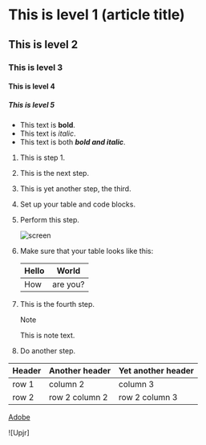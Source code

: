 # This is level 1 (article title)
## This is level 2
### This is level 3
#### This is level 4
##### This is level 5
 *  This text is **bold**.
 *  This text is *italic*.
 *  This text is both ***bold and italic***.

1. This is step 1.
1. This is the next step.
1. This is yet another step, the third.
1. Set up your table and code blocks.
1. Perform this step.

   ![screen](https://experienceleague.adobe.com/docs/contributor/assets/adobe_standard_logo.png?lang=es)

1. Make sure that your table looks like this:

   | Hello | World |
   |---|---|
   | How | are you? |

1. This is the fourth step.

   >[!NOTE]
   >
   >This is note text.

1. Do another step.


| Header | Another header | Yet another header |
|--- |--- |--- |
| row 1 | column 2 | column 3 |
| row 2 | row 2 column 2 | row 2 column 3 |


[Adobe](https://www.adobe.com)

![Upjr]
